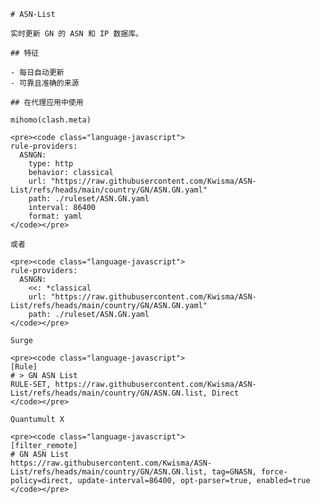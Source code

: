 
    # ASN-List
    
    实时更新 GN 的 ASN 和 IP 数据库。
    
    ## 特征
    
    - 每日自动更新
    - 可靠且准确的来源
    
    ## 在代理应用中使用
    
    mihomo(clash.meta)
   
    <pre><code class="language-javascript">
    rule-providers:
      ASNGN:
        type: http
        behavior: classical
        url: "https://raw.githubusercontent.com/Kwisma/ASN-List/refs/heads/main/country/GN/ASN.GN.yaml"
        path: ./ruleset/ASN.GN.yaml
        interval: 86400
        format: yaml
    </code></pre>

    或者

    <pre><code class="language-javascript">
    rule-providers:
      ASNGN:
        <<: *classical
        url: "https://raw.githubusercontent.com/Kwisma/ASN-List/refs/heads/main/country/GN/ASN.GN.yaml"
        path: ./ruleset/ASN.GN.yaml
    </code></pre>
    
    Surge
    
    <pre><code class="language-javascript">
    [Rule]
    # > GN ASN List
    RULE-SET, https://raw.githubusercontent.com/Kwisma/ASN-List/refs/heads/main/country/GN/ASN.GN.list, Direct
    </code></pre>
    
    Quantumult X
    
    <pre><code class="language-javascript">
    [filter_remote]
    # GN ASN List
    https://raw.githubusercontent.com/Kwisma/ASN-List/refs/heads/main/country/GN/ASN.GN.list, tag=GNASN, force-policy=direct, update-interval=86400, opt-parser=true, enabled=true
    </code></pre>
    